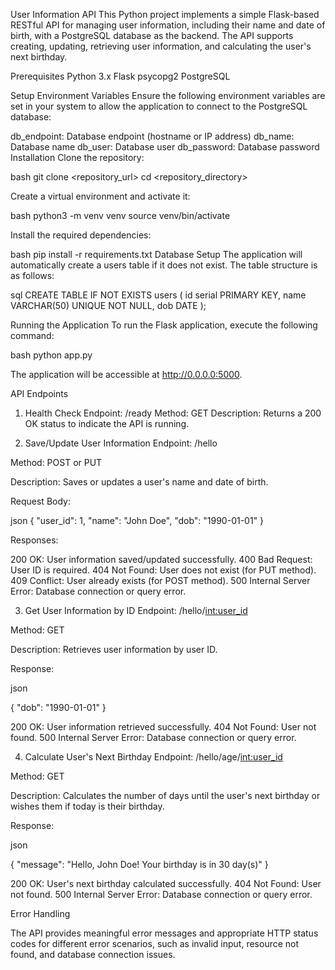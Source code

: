 User Information API
This Python project implements a simple Flask-based RESTful API for managing user information, including their name and date of birth, with a PostgreSQL database as the backend. The API supports creating, updating, retrieving user information, and calculating the user's next birthday.

Prerequisites
Python 3.x
Flask
psycopg2
PostgreSQL


Setup
Environment Variables
Ensure the following environment variables are set in your system to allow the application to connect to the PostgreSQL database:

db_endpoint: Database endpoint (hostname or IP address)
db_name: Database name
db_user: Database user
db_password: Database password
Installation
Clone the repository:

bash
git clone <repository_url>
cd <repository_directory>

Create a virtual environment and activate it:

bash
python3 -m venv venv
source venv/bin/activate

Install the required dependencies:

bash
pip install -r requirements.txt
Database Setup
The application will automatically create a users table if it does not exist. The table structure is as follows:

sql
CREATE TABLE IF NOT EXISTS users (
    id serial PRIMARY KEY,
    name VARCHAR(50) UNIQUE NOT NULL,
    dob DATE
);


Running the Application
To run the Flask application, execute the following command:

bash
python app.py


The application will be accessible at http://0.0.0.0:5000.

API Endpoints

1. Health Check
Endpoint: /ready
Method: GET
Description: Returns a 200 OK status to indicate the API is running.

2. Save/Update User Information
Endpoint: /hello

Method: POST or PUT

Description: Saves or updates a user's name and date of birth.

Request Body:

json
{
    "user_id": 1,
    "name": "John Doe",
    "dob": "1990-01-01"
}

Responses:

200 OK: User information saved/updated successfully.
400 Bad Request: User ID is required.
404 Not Found: User does not exist (for PUT method).
409 Conflict: User already exists (for POST method).
500 Internal Server Error: Database connection or query error.

3. Get User Information by ID
Endpoint: /hello/<int:user_id>

Method: GET

Description: Retrieves user information by user ID.

Response:

json

{
    "dob": "1990-01-01"
}

200 OK: User information retrieved successfully.
404 Not Found: User not found.
500 Internal Server Error: Database connection or query error.

4. Calculate User's Next Birthday
Endpoint: /hello/age/<int:user_id>

Method: GET

Description: Calculates the number of days until the user's next birthday or wishes them if today is their birthday.

Response:

json

{
    "message": "Hello, John Doe! Your birthday is in 30 day(s)"
}

200 OK: User's next birthday calculated successfully.
404 Not Found: User not found.
500 Internal Server Error: Database connection or query error.

Error Handling

The API provides meaningful error messages and appropriate HTTP status codes for different error scenarios, such as invalid input, resource not found, and database connection issues.